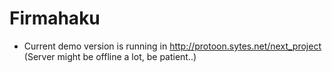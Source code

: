 # Firmahaku

- Current demo version is running in http://protoon.sytes.net/next_project (Server might be offline a lot, be patient..)

  
